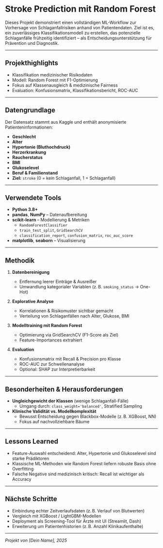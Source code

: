 # Stroke Prediction mit Random Forest

Dieses Projekt demonstriert einen vollständigen ML-Workflow zur Vorhersage von Schlaganfallrisiken anhand von Patientendaten. Ziel ist es, ein zuverlässiges Klassifikationsmodell zu erstellen, das potenzielle Schlaganfälle frühzeitig identifiziert – als Entscheidungsunterstützung für Prävention und Diagnostik.

---

##  Projekthighlights

-  Klassifikation medizinischer Risikodaten
-  Modell: Random Forest mit F1-Optimierung
-  Fokus auf Klassenausgleich & medizinische Fairness
-  Evaluation: Konfusionsmatrix, Klassifikationsbericht, ROC-AUC

---

##  Datengrundlage

Der Datensatz stammt aus Kaggle und enthält anonymisierte Patienteninformationen:

- **Geschlecht**
- **Alter**
- **Hypertonie (Bluthochdruck)**
- **Herzerkrankung**
- **Raucherstatus**
- **BMI**
- **Glukoselevel**
- **Beruf & Familienstand**
- **Ziel:** `stroke` (0 = kein Schlaganfall, 1 = Schlaganfall)

---

##  Verwendete Tools

- **Python 3.8+**
- **pandas**, **NumPy** – Datenaufbereitung
- **scikit-learn** – Modellierung & Metriken
  - `RandomForestClassifier`
  - `train_test_split`, `GridSearchCV`
  - `classification_report`, `confusion_matrix`, `roc_auc_score`
- **matplotlib**, **seaborn** – Visualisierung

---

##  Methodik

1. **Datenbereinigung**
   - Entfernung leerer Einträge & Ausreißer
   - Umwandlung kategorialer Variablen (z. B. `smoking_status` → One-Hot)

2. **Explorative Analyse**
   - Korrelationen & Risikomuster sichtbar gemacht
   - Verteilung von Schlaganfällen nach Alter, Glukose, BMI

3. **Modelltraining mit Random Forest**
   - Optimierung via GridSearchCV (F1-Score als Ziel)
   - Feature-Importances extrahiert

4. **Evaluation**
   - Konfusionsmatrix mit Recall & Precision pro Klasse
   - ROC-AUC zur Schwellenanalyse
   - Optional: SHAP zur Interpretierbarkeit

---

##  Besonderheiten & Herausforderungen

- **Ungleichgewicht der Klassen** (wenige Schlaganfall-Fälle)
  - Umgang durch: `class_weight='balanced'`, Stratified Sampling
- **Klinische Validität vs. Modellkomplexität**
  - Bewusst Entscheidung gegen Blackbox-Modelle (z. B. XGBoost, NN)
  - Fokus auf nachvollziehbare Bäume

---

##  Lessons Learned

-  Feature-Auswahl entscheidend: Alter, Hypertonie und Glukoselevel sind starke Prädiktoren
-  Klassische ML-Methoden wie Random Forest liefern robuste Basis ohne Overfitting
-  Falsche Negative sind medizinisch kritisch: Recall ist wichtiger als Accuracy

---

##  Nächste Schritte

- Einbindung echter Zeitverlaufsdaten (z. B. Verlauf von Blutwerten)
- Vergleich mit XGBoost / LightGBM-Modellen
- Deployment als Screening-Tool für Ärzte mit UI (Streamlit, Dash)
- Erweiterung um Patientenhistorien (z. B. Anzahl Klinikaufenthalte)

---

*Projekt von [Dein Name], 2025*

